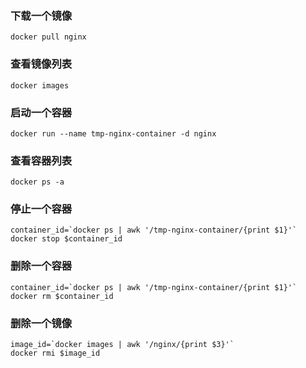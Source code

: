 ### 下载一个镜像
```shell
docker pull nginx
```

### 查看镜像列表
```shell
docker images
```

### 启动一个容器
```shell
docker run --name tmp-nginx-container -d nginx
```


### 查看容器列表
```shell
docker ps -a
```


### 停止一个容器
```shell
container_id=`docker ps | awk '/tmp-nginx-container/{print $1}'`
docker stop $container_id
```

### 删除一个容器
```shell
container_id=`docker ps | awk '/tmp-nginx-container/{print $1}'`
docker rm $container_id
```

### 删除一个镜像
```shell
image_id=`docker images | awk '/nginx/{print $3}'`
docker rmi $image_id
```